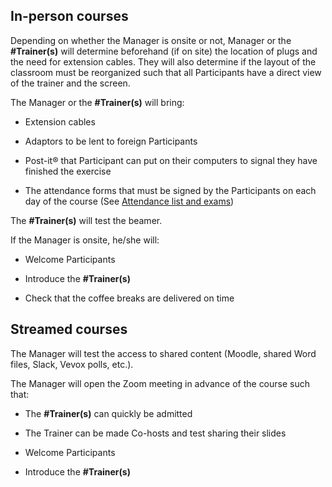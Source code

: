 ## In-person courses  

Depending on whether the Manager is onsite or not, Manager or the **#Trainer(s)** will determine beforehand (if on site) the location of plugs and the need for extension cables. They will also determine if the layout of the classroom must be reorganized such that all Participants have a direct view of the trainer and the screen.  

The Manager or the **#Trainer(s)** will bring:  

- Extension cables  

- Adaptors to be lent to foreign Participants  

- Post-it® that Participant can put on their computers to signal they have finished the exercise  

- The attendance forms that must be signed by the Participants on each day of the course (See [Attendance list and exams](../course_coordination/participants/attendance_exam.md))  

The **#Trainer(s)** will test the beamer.  

If the Manager is onsite, he/she will:  

- Welcome Participants  

- Introduce the **#Trainer(s)**  

- Check that the coffee breaks are delivered on time  

## Streamed courses  

The Manager will test the access to shared content (Moodle, shared Word files, Slack, Vevox polls, etc.).  

The Manager will open the Zoom meeting in advance of the course such that:  

- The **#Trainer(s)** can quickly be admitted  

- The Trainer can be made Co-hosts and test sharing their slides  

- Welcome Participants  

- Introduce the **#Trainer(s)**
